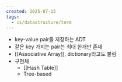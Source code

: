```yaml
---
created: 2025-07-15
tags:
  - cs/datastructure/term
---
```

- key-value pair들 저장하는 ADT
- 같은 key 가지는 pair는 최대 한개만 존재
- [[Associative Array]], dictionary라고도 불림
- 구현체
	- [[Hash Table]]
	- Tree-based
